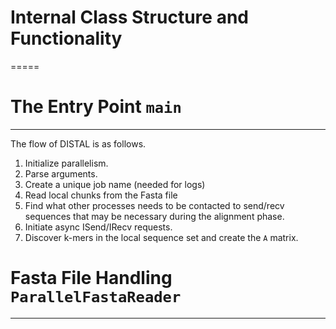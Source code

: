 # Internal Class Structure and Functionality
=====

# The Entry Point `main`
-----
The flow of DISTAL is as follows.
1. Initialize parallelism.
2. Parse arguments.
3. Create a unique job name (needed for logs)
4. Read local chunks from the Fasta file
5. Find what other processes needs to be contacted to send/recv sequences that may be necessary during the alignment phase.
6. Initiate async ISend/IRecv requests.
5. Discover k-mers in the local sequence set and create the `A` matrix.

# Fasta File Handling `ParallelFastaReader`
-----

